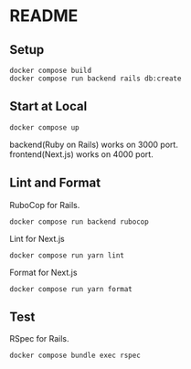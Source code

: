 # README

## Setup

```
docker compose build
docker compose run backend rails db:create
```

## Start at Local

```
docker compose up
```

backend(Ruby on Rails) works on 3000 port.  
frontend(Next.js) works on 4000 port.

## Lint and Format

RuboCop for Rails.

```
docker compose run backend rubocop
```

Lint for Next.js

```
docker compose run yarn lint
```

Format for Next.js

```
docker compose run yarn format
```

## Test

RSpec for Rails.

```
docker compose bundle exec rspec
```
